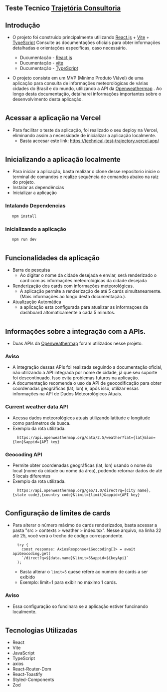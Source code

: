 ## Teste Tecnico [Trajetória Consultoria](https://www.trajetoriaconsultoria.com.br/) 

## Introdução
- O projeto foi construído principalmente utilizando [React.js](https://react.dev/) + [Vite](https://vitejs.dev/guide/) + [TypeScript](https://www.typescriptlang.org/) Consulte as documentações oficiais para obter informações detalhadas e orientações específicas, caso necessário.
  - Ducumentação - [React.js](https://react.dev/) 
  - Ducumentação - [vite](https://vitejs.dev/guide/)
  - Ducumentação - [TypeScript](https://www.typescriptlang.org/)

- O projeto consiste em um MVP (Mínimo Produto Viável) de uma aplicação para consulta de informações meteorológicas de várias cidades do Brasil e do mundo, utilizando a API da [Openweathermap](https://openweathermap.org/) . Ao longo desta documentação, detalharei informações importantes sobre o desenvolvimento desta aplicação.

#

## Acessar a aplicação na Vercel
- Para facilitar o teste da aplicação, foi realizado o seu deploy na Vercel, eliminando assim a necessidade de inicializar a aplicação localmente.
  - Basta accesar este link: https://technical-test-trajectory.vercel.app/

#

## Inicializando a aplicação localmente

- Para iniciar a aplicação, basta realizar o clone desse repositorio inicie o terminal de comandos e realize sequência de comandos abaixo na raiz do projeto.
 - Instalar as dependências
 - Inicializar a aplicação

### Intalando Dependencias 
```bash
   npm install
```

### Inicializando a aplicação
```bash
   npm run dev
```

#

## Funcionalidades da aplicação
- Barra de pesquisa
   - Ao digitar o nome da cidade desejada e enviar, será renderizado o card com as informações meteorológicas da cidade desejada
- Renderização dos cards com informações meteorológicas.
   - A aplicação permite a renderização de até 5 cards simultaneamente. (Mais informações ao longo desta documentação.).
- Atualização Automática
  -  a aplicação esta configurada para atualizar as informaçoes da dashboard altomaticamente a cada 5 minutos.
#

## Informações sobre a integração com a APIs.
- Duas APIs da [Openweathermap](https://openweathermap.org/) foram utilizados nesse projeto.
  
### Aviso 
  - A integração dessas APIs foi realizada seguindo a documentação oficial, não utilizando a API integrada por nome de cidade, já que seu suporte foi descontinuado. Isso evita problemas futuros na aplicação.
  - A documentação recomenda o uso da API de geocodificação para obter coordenadas geográficas (lat, lon) e, após isso, utilizar essas informações na API de Dados Meteorológicos Atuais.

### Current weather data API
  - Acessa dados meteorológicos atuais utilizando latitude e longitude como parâmetros de busca.
  - Exemplo da rota utilizada.
    ```
      https://api.openweathermap.org/data/2.5/weather?lat={lat}&lon={lon}&appid={API key}
    ```

### Geocoding API
- Permite obter coordenadas geográficas (lat, lon) usando o nome do local (nome da cidade ou nome da área), podendo retornar dados de até 5 locais diferentes
- Exemplo da rota utilizada.
  ```
    https://api.openweathermap.org/geo/1.0/direct?q={city name},{state code},{country code}&limit={limit}&appid={API key}
  ```

# 

## Configuração de limites de cards
- Para alterar o número máximo de cards renderizados, basta acessar a pasta "src > contexts > weather > index.tsx". Nesse arquivo, na linha 22 até 25, você verá o trecho de código correspondente.
  ```
    try {
      const response: AxiosResponse<iGeocoding[]> = await apiGeocoding.get(
      `/direct?q=${data.name}&limit=5&appid=${keyApi}`
    );
  ```
  - Basta alterar o ` limit=5 ` quese refere ao numero de cards a ser exibido
  - Exemplo: limit=1 para exibir no máximo 1 cards.

### Aviso 
- Essa configuração so funcinara se a aplicação estiver funcinando localmente.
  
#

## Tecnologias Utilizadas
- React
- Vite
- JavaScript
- TypeScript
- axios
- React-Router-Dom
- React-Toastify
- Styled-Components
- Zod










